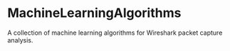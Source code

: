 # MachineLearningAlgorithms
A collection of machine learning algorithms for Wireshark packet capture analysis.

